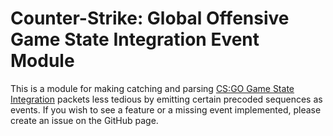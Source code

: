 # Counter-Strike: Global Offensive Game State Integration Event Module

This is a module for making catching and parsing [CS:GO Game State Integration](https://developer.valvesoftware.com/wiki/Counter-Strike:_Global_Offensive_Game_State_Integration "CS:GO Game State Integration") packets less tedious by emitting certain precoded sequences as events. If you wish to see a feature or a missing event implemented, please create an issue on the GitHub page.
